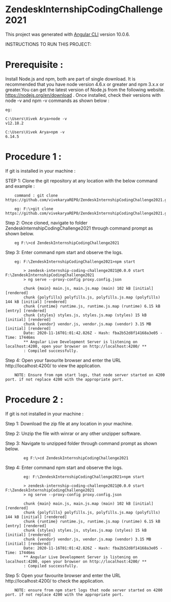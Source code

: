 # ZendeskInternshipCodingChallenge2021

This project was generated with [Angular CLI](https://github.com/angular/angular-cli) version 10.0.6.

INSTRUCTIONS TO RUN THIS PROJECT:

Prerequisite :
===============
Install Node.js and npm, both are part of single download. 
It is recommended that you have node version 4.6.x or greater and npm 3.x.x or greater.You can get the latest version of Node.js from the following website. https://nodejs.org/en/download . Once installed, check their versions with node -v and npm -v commands as shown below :

	eg: 

	C:\Users\Vivek Arya>node -v
	v12.18.2

	C:\Users\Vivek Arya>npm -v
	6.14.5

Procedure 1 :
=============
If git is installed in your machine :

STEP 1: Clone the git repository at any location with the below command and example :
		
		command : git clone https://github.com/vivekaryaREPO/ZendeskInternshipCodingChallenge2021.git

		eg: F:\>git clone https://github.com/vivekaryaREPO/ZendeskInternshipCodingChallenge2021.git
 
Step 2: Once cloned, navigate to folder ZendeskInternshipCodingChallenge2021 through command prompt as shown below.
		
		eg F:\>cd ZendeskInternshipCodingChallenge2021

Step 3: Enter command npm start and observe the logs.

		eg: F:\ZendeskInternshipCodingChallenge2021>npm start

			> zendesk-internship-coding-challenge2021@0.0.0 start F:\ZendeskInternshipCodingChallenge2021
			> ng serve --proxy-config proxy.config.json

			chunk {main} main.js, main.js.map (main) 102 kB [initial] [rendered]
			chunk {polyfills} polyfills.js, polyfills.js.map (polyfills) 144 kB [initial] [rendered]
			chunk {runtime} runtime.js, runtime.js.map (runtime) 6.15 kB [entry] [rendered]
			chunk {styles} styles.js, styles.js.map (styles) 15 kB [initial] [rendered]
			chunk {vendor} vendor.js, vendor.js.map (vendor) 3.15 MB [initial] [rendered]
			Date: 2020-11-16T01:01:42.826Z - Hash: fba2b52d8f14168a3e05 - Time: 17446ms
			** Angular Live Development Server is listening on localhost:4200, open your browser on http://localhost:4200/ **
			: Compiled successfully.

Step 4: Open your favourite browser and enter the URL http://localhost:4200/ to view the application.
		
		NOTE: Ensure from npm start logs, that node server started on 4200 port. if not replace 4200 with the appropriate port.

Procedure 2 :
=============
If git is not installed in your machine :

Step 1: Download the zip file at any location in your machine.

Step 2: Unzip the file with winrar or any other unzipper software.

Step 3: Navigate to unzipped folder through command prompt as shown below.
		
			eg F:\>cd ZendeskInternshipCodingChallenge2021
			
Step 4: Enter command npm start and observe the logs.
	
			eg: F:\ZendeskInternshipCodingChallenge2021>npm start
		
			> zendesk-internship-coding-challenge2021@0.0.0 start F:\ZendeskInternshipCodingChallenge2021
			> ng serve --proxy-config proxy.config.json

			chunk {main} main.js, main.js.map (main) 102 kB [initial] [rendered]
			chunk {polyfills} polyfills.js, polyfills.js.map (polyfills) 144 kB [initial] [rendered]
			chunk {runtime} runtime.js, runtime.js.map (runtime) 6.15 kB [entry] [rendered]
			chunk {styles} styles.js, styles.js.map (styles) 15 kB [initial] [rendered]
			chunk {vendor} vendor.js, vendor.js.map (vendor) 3.15 MB [initial] [rendered]
			Date: 2020-11-16T01:01:42.826Z - Hash: fba2b52d8f14168a3e05 - Time: 17446ms
			** Angular Live Development Server is listening on localhost:4200, open your browser on http://localhost:4200/ **
			: Compiled successfully.

Step 5: Open your favourite browser and enter the URL http://localhost:4200/ to check the application.
		
		NOTE: ensure from npm start logs that node server started on 4200 port. if not replace 4200 with the appropriate port.